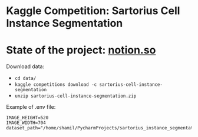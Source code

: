 # Kaggle Competition: Sartorius Cell Instance Segmentation

# State of the project: [notion.so](https://www.notion.so/Kaggle-Instance-Segmentation-f5a291c7ffc34559927d2dedb8405c14)

Download data:

- `cd data/`
- `kaggle competitions download -c sartorius-cell-instance-segmentation`
- `unzip sartorius-cell-instance-segmentation.zip`

Example of .env file:

```
IMAGE_HEIGHT=520
IMAGE_WIDTH=704
dataset_path="/home/shamil/PycharmProjects/sartorius_instance_segmentation/data"
```